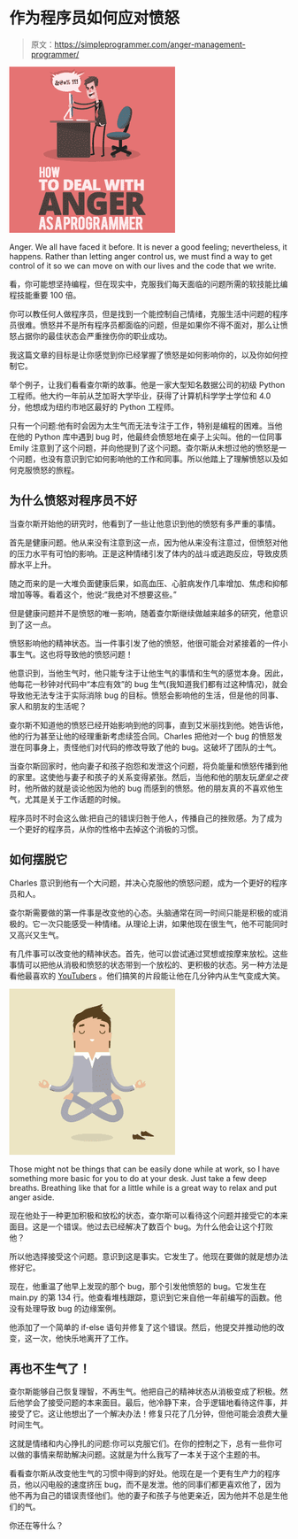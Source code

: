 # 作为程序员如何应对愤怒

> 原文：<https://simpleprogrammer.com/anger-management-programmer/>

![](img/06eba8342119ee7bfc6a30e61c5f4e15.png)

Anger. We all have faced it before. It is never a good feeling; nevertheless, it happens. Rather than letting anger control us, we must find a way to get control of it so we can move on with our lives and the code that we write.

看，你可能想坚持编程，但在现实中，克服我们每天面临的问题所需的软技能比编程技能重要 100 倍。

你可以教任何人做程序员，但是找到一个能控制自己情绪，克服生活中问题的程序员很难。愤怒并不是所有程序员都面临的问题，但是如果你不得不面对，那么让愤怒占据你的最佳状态会严重挫伤你的职业成功。

我这篇文章的目标是让你感觉到你已经掌握了愤怒是如何影响你的，以及你如何控制它。

举个例子，让我们看看查尔斯的故事。他是一家大型知名数据公司的初级 Python 工程师。他大约一年前从芝加哥大学毕业，获得了计算机科学学士学位和 4.0 分，他想成为纽约市地区最好的 Python 工程师。

只有一个问题:他有时会因为太生气而无法专注于工作，特别是编程的困难。当他在他的 Python 库中遇到 bug 时，他最终会愤怒地在桌子上尖叫。他的一位同事 Emily 注意到了这个问题，并向他提到了这个问题。查尔斯从未想过他的愤怒是一个问题，也没有意识到它如何影响他的工作和同事。所以他踏上了理解愤怒以及如何克服愤怒的旅程。

## 为什么愤怒对程序员不好

当查尔斯开始他的研究时，他看到了一些让他意识到他的愤怒有多严重的事情。

首先是健康问题。他从来没有注意到这一点，因为他从来没有注意过，但愤怒对他的压力水平有可怕的影响。正是这种情绪引发了体内的战斗或逃跑反应，导致皮质醇水平上升。

随之而来的是一大堆负面健康后果，如高血压、心脏病发作几率增加、焦虑和抑郁增加等等。看着这个，他说:“我绝对不想要这些。”

但是健康问题并不是愤怒的唯一影响，随着查尔斯继续做越来越多的研究，他意识到了这一点。

愤怒影响他的精神状态。当一件事引发了他的愤怒，他很可能会对紧接着的一件小事生气。这也将导致他的愤怒问题！

他意识到，当他生气时，他只能专注于让他生气的事情和生气的感觉本身。因此，他每花一秒钟对代码中“本应有效”的 bug 生气(我知道我们都有过这种情况)，就会导致他无法专注于实际消除 bug 的目标。愤怒会影响他的生活，但是他的同事、家人和朋友的生活呢？

查尔斯不知道他的愤怒已经开始影响到他的同事，直到艾米丽找到他。她告诉他，他的行为甚至让他的经理重新考虑续签合同。Charles 把他对一个 bug 的愤怒发泄在同事身上，责怪他们对代码的修改导致了他的 bug。这破坏了团队的士气。

当查尔斯回家时，他向妻子和孩子抱怨和发泄这个问题，将负能量和愤怒传播到他的家里。这使他与妻子和孩子的关系变得紧张。然后，当他和他的朋友玩*堡垒之夜*时，他所做的就是谈论他因为他的 bug 而感到的愤怒。他的朋友真的不喜欢他生气，尤其是关于工作话题的时候。

程序员时不时会这么做:把自己的错误归咎于他人，传播自己的挫败感。为了成为一个更好的程序员，从你的性格中去掉这个消极的习惯。

## 如何摆脱它

Charles 意识到他有一个大问题，并决心克服他的愤怒问题，成为一个更好的程序员和人。

查尔斯需要做的第一件事是改变他的心态。头脑通常在同一时间只能是积极的或消极的。它一次只能感受一种情绪。从理论上讲，如果他现在很生气，他不可能同时又高兴又生气。

有几件事可以改变他的精神状态。首先，他可以尝试通过冥想或按摩来放松。这些事情可以把他从消极和愤怒的状态带到一个放松的、更积极的状态。另一种方法是看他最喜欢的 [YouTubers](https://www.youtube.com/channel/UC8icMMql5SjCaXXMvILGIUA?sub_confirmation=1) 。他们搞笑的片段能让他在几分钟内从生气变成大笑。

![](img/c7bad9f6c00046c3d704373925dbbec1.png)

Those might not be things that can be easily done while at work, so I have something more basic for you to do at your desk. Just take a few deep breaths. Breathing like that for a little while is a great way to relax and put anger aside.

现在他处于一种更加积极和放松的状态，查尔斯可以看待这个问题并接受它的本来面目。这是一个错误。他过去已经解决了数百个 bug。为什么他会让这个打败他？

所以他选择接受这个问题。意识到这是事实。它发生了。他现在要做的就是想办法修好它。

现在，他重温了他早上发现的那个 bug，那个引发他愤怒的 bug。它发生在 main.py 的第 134 行。他查看堆栈跟踪，意识到它来自他一年前编写的函数。他没有处理导致 bug 的边缘案例。

他添加了一个简单的 if-else 语句并修复了这个错误。然后，他提交并推动他的改变，这一次，他快乐地离开了工作。

## 再也不生气了！

查尔斯能够自己恢复理智，不再生气。他把自己的精神状态从消极变成了积极。然后他学会了接受问题的本来面目。最后，他冷静下来，合乎逻辑地看待这件事，并接受了它。这让他想出了一个解决办法！修复只花了几分钟，但他可能会浪费大量时间生气。

这就是情绪和内心挣扎的问题:你可以克服它们。在你的控制之下，总有一些你可以做的事情来帮助解决问题。这就是为什么我写了一本关于这个主题的书。

看看查尔斯从改变他生气的习惯中得到的好处。他现在是一个更有生产力的程序员，他以闪电般的速度挤压 bug，而不是发泄。他的同事们都更喜欢他了，因为他不再为自己的错误责怪他们。他的妻子和孩子与他更亲近，因为他并不总是生他们的气。

你还在等什么？